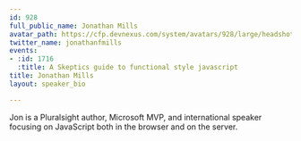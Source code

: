 ```yaml
---
id: 928
full_public_name: Jonathan Mills
avatar_path: https://cfp.devnexus.com/system/avatars/928/large/headshot.jpg?1507834298
twitter_name: jonathanfmills
events:
- :id: 1716
  :title: A Skeptics guide to functional style javascript
title: Jonathan Mills
layout: speaker_bio

---
```

Jon is a Pluralsight author, Microsoft MVP, and international speaker focusing on JavaScript both in the browser and on the server.  